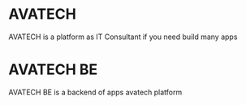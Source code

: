 # AVATECH
AVATECH is a platform as IT Consultant if you need build many apps

# AVATECH BE
AVATECH BE is a backend of apps avatech platform
